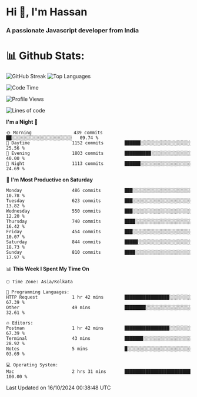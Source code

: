 # Hi 👋, I'm Hassan
### A passionate Javascript developer from India


# 📊 Github Stats:
![GitHub Streak](https://github-readme-streak-stats.herokuapp.com/?user=codeblooded47&theme=dracula&hide_border=false)
![Top Languages](https://github-readme-stats.vercel.app/api/top-langs/?username=codeblooded47&layout=compact&theme=dracula)



<!--START_SECTION:waka-->
![Code Time](http://img.shields.io/badge/Code%20Time-849%20hrs%205%20mins-blue)

![Profile Views](http://img.shields.io/badge/Profile%20Views-1-blue)

![Lines of code](https://img.shields.io/badge/From%20Hello%20World%20I%27ve%20Written-23.6%20million%20lines%20of%20code-blue)

**I'm a Night 🦉** 

```text
🌞 Morning                439 commits         ██░░░░░░░░░░░░░░░░░░░░░░░   09.74 % 
🌆 Daytime                1152 commits        ██████░░░░░░░░░░░░░░░░░░░   25.56 % 
🌃 Evening                1803 commits        ██████████░░░░░░░░░░░░░░░   40.00 % 
🌙 Night                  1113 commits        ██████░░░░░░░░░░░░░░░░░░░   24.69 % 
```
📅 **I'm Most Productive on Saturday** 

```text
Monday                   486 commits         ███░░░░░░░░░░░░░░░░░░░░░░   10.78 % 
Tuesday                  623 commits         ███░░░░░░░░░░░░░░░░░░░░░░   13.82 % 
Wednesday                550 commits         ███░░░░░░░░░░░░░░░░░░░░░░   12.20 % 
Thursday                 740 commits         ████░░░░░░░░░░░░░░░░░░░░░   16.42 % 
Friday                   454 commits         ███░░░░░░░░░░░░░░░░░░░░░░   10.07 % 
Saturday                 844 commits         █████░░░░░░░░░░░░░░░░░░░░   18.73 % 
Sunday                   810 commits         ████░░░░░░░░░░░░░░░░░░░░░   17.97 % 
```


📊 **This Week I Spent My Time On** 

```text
🕑︎ Time Zone: Asia/Kolkata

💬 Programming Languages: 
HTTP Request             1 hr 42 mins        █████████████████░░░░░░░░   67.39 % 
Other                    49 mins             ████████░░░░░░░░░░░░░░░░░   32.61 % 

🔥 Editors: 
Postman                  1 hr 42 mins        █████████████████░░░░░░░░   67.39 % 
Terminal                 43 mins             ███████░░░░░░░░░░░░░░░░░░   28.92 % 
Notes                    5 mins              █░░░░░░░░░░░░░░░░░░░░░░░░   03.69 % 

💻 Operating System: 
Mac                      2 hrs 31 mins       █████████████████████████   100.00 % 
```


 Last Updated on 16/10/2024 00:38:48 UTC
<!--END_SECTION:waka-->

